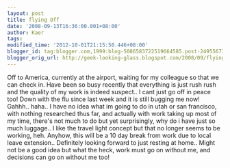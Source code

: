 ```yaml
---
layout: post
title: flying Off
date: '2008-09-13T16:36:00.001+08:00'
author: Kaer
tags: 
modified_time: '2012-10-01T21:15:50.446+08:00'
blogger_id: tag:blogger.com,1999:blog-5086583722519664585.post-2495567362462390647
blogger_orig_url: http://geek-looking-glass.blogspot.com/2008/09/flying-off.html
---
```


Off to America, currently 
at the airport, waiting for my colleague so that we can check in. Have been so 
busy recently that everything is just rush rush and the quality of my work is 
indeed suspect.. I cant just go off in peace too! Down with the flu since last 
week and it is still bugging me now! Gahhh.. 
haha.. I have no idea what im going to do in utah or san francisco, with 
nothing researched thus far, and actually with work taking up most of my time, 
there's not much to do but yet surprisingly, why do i have just so much 
luggage.. I like the travel light concept but that no longer seems to be 
working, heh. Anyhow, this will be a 10 day break from work due to local leave 
extension.. 
Definitely looking forward to just resting at home.. Might not be a good idea 
but what the heck, work must go on without me, and decisions can go on without 
me too! 